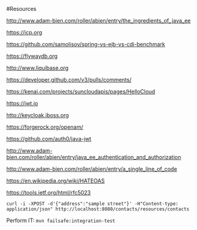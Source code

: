 #Resources

http://www.adam-bien.com/roller/abien/entry/the_ingredients_of_java_ee

https://jcp.org

https://github.com/samolisov/spring-vs-ejb-vs-cdi-benchmark

https://flywaydb.org

http://www.liquibase.org

https://developer.github.com/v3/pulls/comments/

https://kenai.com/projects/suncloudapis/pages/HelloCloud

https://jwt.io

http://keycloak.jboss.org

https://forgerock.org/openam/

https://github.com/auth0/java-jwt

http://www.adam-bien.com/roller/abien/entry/java_ee_authentication_and_authorization

http://www.adam-bien.com/roller/abien/entry/a_single_line_of_code

https://en.wikipedia.org/wiki/HATEOAS

https://tools.ietf.org/html/rfc5023

`curl -i -XPOST -d'{"address":"sample street"}' -H"Content-type: application/json" http://localhost:8080/contacts/resources/contacts`

Perform IT: `mvn failsafe:integration-test`

